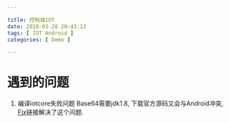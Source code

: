 ```yaml
---

title: 控制端IOT
date: 2018-03-28 20:43:13
tags: [ IOT Android ]
categories: [ Demo ]

---
```


遇到的问题
==========
1. 编译iotcore失败问题
    Base64需要jdk1.8, 下载官方源码又会与Android冲突, [Fix](https://github.com/Goddchen/commons-codec)链接解决了这个问题.

